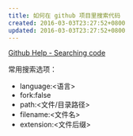 ```yaml
---
title: 如何在 github 项目里搜索代码
created: 2016-03-03T23:27:52+0800
updated: 2016-03-03T23:27:52+0800
---
```



[Github Help - Searching code](https://help.github.com/articles/searching-code/)

常用搜索选项：

- language:<语言>
- fork:false
- path:<文件/目录路径>
- filename:<文件名>
- extension:<文件后缀>
